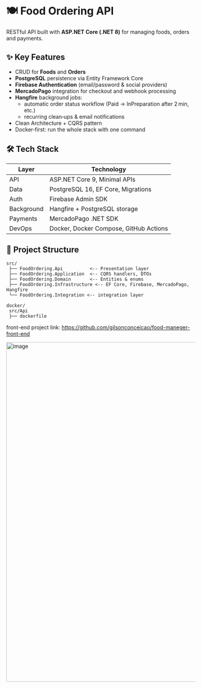 # 🍽️ Food Ordering API

RESTful API built with **ASP.NET Core (.NET 8)** for managing foods, orders and payments.

## ✨ Key Features

- CRUD for **Foods** and **Orders**
- **PostgreSQL** persistence via Entity Framework Core
- **Firebase Authentication** (email/password & social providers)
- **MercadoPago** integration for checkout and webhook processing
- **Hangfire** background jobs:
  - automatic order status workflow (Paid → InPreparation after 2 min, etc.)
  - recurring clean‑ups & email notifications
- Clean Architecture + CQRS pattern
- Docker‑first: run the whole stack with one command

## 🛠️ Tech Stack

| Layer        | Technology                         |
|--------------|----------------------------------- |
| API          | ASP.NET Core 9, Minimal APIs       |
| Data         | PostgreSQL 16, EF Core, Migrations |
| Auth         | Firebase Admin SDK                 |
| Background   | Hangfire + PostgreSQL storage      |
| Payments     | MercadoPago .NET SDK               |
| DevOps       | Docker, Docker Compose, GitHub Actions |

## 📂 Project Structure

```text
src/
 ├── FoodOrdering.Api          <-- Presentation layer
 ├── FoodOrdering.Application  <-- CQRS handlers, DTOs
 ├── FoodOrdering.Domain       <-- Entities & enums
 ├── FoodOrdering.Infrastructure <-- EF Core, Firebase, MercadoPago, Hangfire
 └── FoodOrdering.Integration <-- integration layer

docker/
 src/Api
 ├── dockerfile

```
front-end project link: https://github.com/gilsonconceicao/food-maneger-front-end

<img width="1614" height="901" alt="image" src="https://github.com/user-attachments/assets/9d3318de-9b66-4163-835e-07c3cce1fe4e" />

